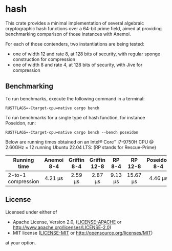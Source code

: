# hash

This crate provides a minimal implementation of several algebraic cryptographic hash functions over a 64-bit prime field,
aimed at providing benchmarking comparison of those instances with Anemoi.

For each of those contenders, two instantiations are being tested:

- one of width 12 and rate 8, at 128 bits of security, with regular sponge construction for compression
- one of width 8 and rate 4, at 128 bits of security, with Jive for compression

## Benchmarking

To run benchmarks, execute the following command in a terminal:

```
RUSTFLAGS=-Ctarget-cpu=native cargo bench
```

To run benchmarks for a single type of hash function, for instance Poseidon, run:

```
RUSTFLAGS=-Ctarget-cpu=native cargo bench --bench poseidon
```

Below are running times obtained on an Intel® Core™ i7-9750H CPU @ 2.60GHz × 12 running Ubuntu 22.04 LTS: (RP stands for Rescue-Prime)

| Running time       | Anemoi 8-4 | Griffin 8-4 | Griffin 12-8 | RP 8-4  | RP 12-8  | Poseidon 8-4 | Poseidon 12-8 |
| ------------------ | :--------: | :---------: | :----------: | :-----: | :------: | :----------: | :-----------: |
| 2-to-1 compression | 4.21 µs    | 2.59 µs     | 2.87 µs      | 9.13 µs | 15.67 µs | 4.46 µs      | 12.09 µs      |

## License

Licensed under either of

- Apache License, Version 2.0, ([LICENSE-APACHE](LICENSE-APACHE) or <http://www.apache.org/licenses/LICENSE-2.0>)
- MIT license ([LICENSE-MIT](LICENSE-MIT) or <http://opensource.org/licenses/MIT>)

at your option.
